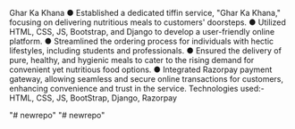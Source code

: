  Ghar Ka Khana
 ● Established a dedicated tiffin service, "Ghar Ka Khana," focusing on delivering nutritious
 meals to customers' doorsteps.
 ● Utilized HTML, CSS, JS, Bootstrap, and Django to develop a user-friendly online platform.
 ● Streamlined the ordering process for individuals with hectic lifestyles, including students
 and professionals.
 ● Ensured the delivery of pure, healthy, and hygienic meals to cater to the rising demand for
 convenient yet nutritious food options.
 ● Integrated Razorpay payment gateway, allowing seamless and secure online transactions
 for customers, enhancing convenience and trust in the service.
 Technologies used:- HTML, CSS, JS, BootStrap, Django, Razorpay
 
"# newrepo" 
"# newrepo" 

